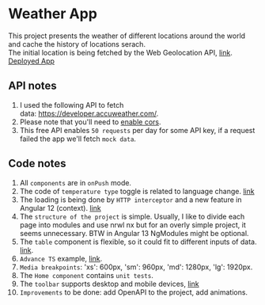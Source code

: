 # Weather App

This project presents the weather of different locations around the world and cache the history of locations serach.<br/>
The initial location is being fetched by the Web Geolocation API, [link](https://developer.mozilla.org/en-US/docs/Web/API/Geolocation_API).<br/>
[Deployed App](https://master.dgskas777y5a5.amplifyapp.com/)

## API notes
1. I used the following API to fetch data: https://developer.accuweather.com/.
2. Please note that you'll need to [enable cors](https://cors-anywhere.herokuapp.com/corsdemo).
3. This free API enables `50 requests` per day for some API key, if a request failed the app we'll fetch `mock data`.

## Code notes

1. All `components` are in `onPush` mode.
2. The code of `temperature type` toggle is related to language change. [link](https://github.com/asaf11108/asaf-regev-06-03-2021/blob/master/src/app/pipes/temperature.pipe.ts)
3. The loading is being done by `HTTP interceptor` and a new feature in Angular 12 (context). [link](https://github.com/asaf11108/asaf-regev-06-03-2021/blob/master/src/app/interceptors/loader.interceptor.ts)
4. The `structure of the project` is simple. Usually, I like to divide each page into modules and use nrwl nx but for an overly simple project, it seems unnecessary. BTW in Angular 13 NgModules might be optional.
5. The `table` component is flexible, so it could fit to different inputs of data. [link](https://github.com/asaf11108/asaf-regev-06-03-2021/tree/master/src/app/components/table).
6. `Advance TS` example, [link](https://github.com/asaf11108/asaf-regev-06-03-2021/blob/master/src/app/state/weather-locations/weather-location.model.ts).
7. `Media breakpoints`: 'xs': 600px, 'sm': 960px, 'md': 1280px, 'lg': 1920px.
8. The `Home component` contains `unit tests`.
9. The `toolbar` supports desktop and mobile devices, [link](https://github.com/asaf11108/asaf-regev-06-03-2021/blob/master/src/app/components/toolbar/toolbar.component.html)
10. `Improvements` to be done: add OpenAPI to the project, add animations.
